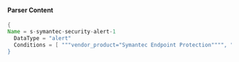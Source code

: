 #### Parser Content
```Java
{
Name = s-symantec-security-alert-1
  DataType = "alert"
  Conditions = [ """vendor_product="Symantec Endpoint Protection"""", """symantec_ep_security""" ]
}
```